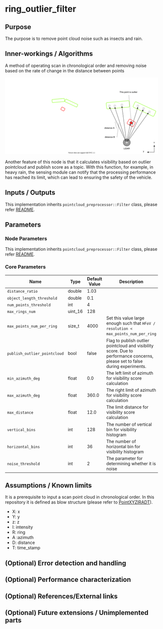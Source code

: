 # ring_outlier_filter

## Purpose

The purpose is to remove point cloud noise such as insects and rain.

## Inner-workings / Algorithms

A method of operating scan in chronological order and removing noise based on the rate of change in the distance between points

![ring_outlier_filter](./image/outlier_filter-ring.drawio.svg)

Another feature of this node is that it calculates visibility based on outlier pointcloud and publish score as a topic. With this function, for example, in heavy rain, the sensing module can notify that the processing performance has reached its limit, which can lead to ensuring the safety of the vehicle.

## Inputs / Outputs

This implementation inherits `pointcloud_preprocessor::Filter` class, please refer [README](../README.md).

## Parameters

### Node Parameters

This implementation inherits `pointcloud_preprocessor::Filter` class, please refer [README](../README.md).

### Core Parameters

| Name                         | Type    | Default Value | Description                                                                                                                   |
| ---------------------------- | ------- | ------------- | ----------------------------------------------------------------------------------------------------------------------------- |
| `distance_ratio`             | double  | 1.03          |                                                                                                                               |
| `object_length_threshold`    | double  | 0.1           |                                                                                                                               |
| `num_points_threshold`       | int     | 4             |                                                                                                                               |
| `max_rings_num`              | uint_16 | 128           |                                                                                                                               |
| `max_points_num_per_ring`    | size_t  | 4000          | Set this value large enough such that `HFoV / resolution < max_points_num_per_ring`                                           |
| `publish_outlier_pointcloud` | bool    | false         | Flag to publish outlier pointcloud and visibility score. Due to performance concerns, please set to false during experiments. |
| `min_azimuth_deg`            | float   | 0.0           | The left limit of azimuth for visibility score calculation                                                                    |
| `max_azimuth_deg`            | float   | 360.0         | The right limit of azimuth for visibility score calculation                                                                   |
| `max_distance`               | float   | 12.0          | The limit distance for visibility score calculation                                                                           |
| `vertical_bins`              | int     | 128           | The number of vertical bin for visibility histogram                                                                           |
| `horizontal_bins`            | int     | 36            | The number of horizontal bin for visibility histogram                                                                         |
| `noise_threshold`            | int     | 2             | The parameter for determining whether it is noise                                                                             |

## Assumptions / Known limits

It is a prerequisite to input a scan point cloud in chronological order. In this repository it is defined as blow structure (please refer to [PointXYZIRADT](https://github.com/tier4/AutowareArchitectureProposal.iv/blob/5d8dff0db51634f0c42d2a3e87ca423fbee84348/sensing/preprocessor/pointcloud/pointcloud_preprocessor/include/pointcloud_preprocessor/outlier_filter/ring_outlier_filter_nodelet.hpp#L53-L62)).

- X: x
- Y: y
- z: z
- I: intensity
- R: ring
- A :azimuth
- D: distance
- T: time_stamp

## (Optional) Error detection and handling

## (Optional) Performance characterization

## (Optional) References/External links

## (Optional) Future extensions / Unimplemented parts
